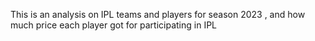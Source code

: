 This is an analysis on IPL teams and players for season 2023 , and how much price each player got for participating in IPL 
